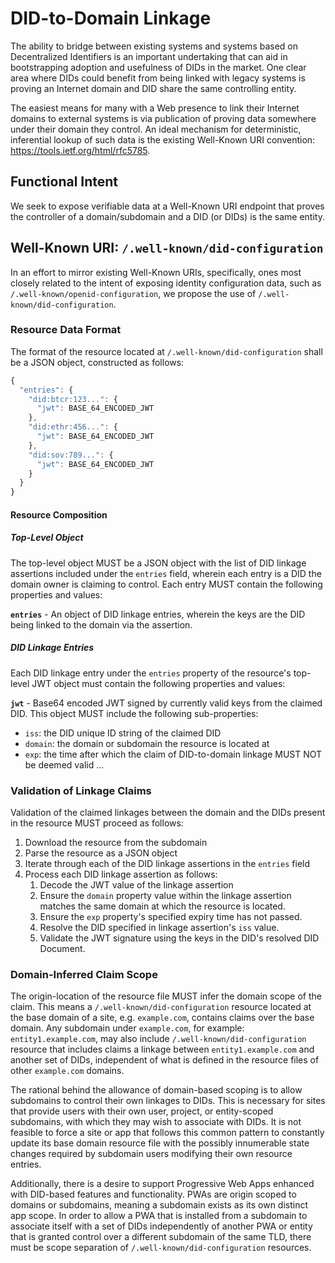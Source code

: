
# DID-to-Domain Linkage

The ability to bridge between existing systems and systems based on Decentralized Identifiers is an important undertaking that can aid in bootstrapping adoption and usefulness of DIDs in the market. One clear area where DIDs could benefit from being linked with legacy systems is proving an Internet domain and DID share the same controlling entity.

The easiest means for many with a Web presence to link their Internet domains to external systems is via publication of proving data somewhere under their domain they control. An ideal mechanism for deterministic, inferential lookup of such data is the existing Well-Known URI convention: https://tools.ietf.org/html/rfc5785.

## Functional Intent

We seek to expose verifiable data at a Well-Known URI endpoint that proves the controller of a domain/subdomain and a DID (or DIDs) is the same entity.

## Well-Known URI: `/.well-known/did-configuration`

In an effort to mirror existing Well-Known URIs, specifically, ones most closely related to the intent of exposing identity configuration data, such as `/.well-known/openid-configuration`, we propose the use of `/.well-known/did-configuration`.

### Resource Data Format

The format of the resource located at `/.well-known/did-configuration` shall be a JSON object, constructed as follows:

```js
{
  "entries": {
    "did:btcr:123...": {
      "jwt": BASE_64_ENCODED_JWT
    },
    "did:ethr:456...": {
      "jwt": BASE_64_ENCODED_JWT
    },
    "did:sov:789...": {
      "jwt": BASE_64_ENCODED_JWT
    }
  }
}
```

#### Resource Composition

##### Top-Level Object

The top-level object MUST be a JSON object with the list of DID linkage assertions included under the `entries` field, wherein each entry is a DID the domain owner is claiming to control. Each entry MUST contain the following properties and values:

**`entries`** - An object of DID linkage entries, wherein the keys are the DID being linked to the domain via the assertion.

##### DID Linkage Entries

Each DID linkage entry under the `entries` property of the resource's top-level JWT object must contain the following properties and values:

**`jwt`** - Base64 encoded JWT signed by currently valid keys from the claimed DID. This object MUST include the following sub-properties:
- `iss`: the DID unique ID string of the claimed DID
- `domain`: the domain or subdomain the resource is located at
- `exp`: the time after which the claim of DID-to-domain linkage MUST NOT be deemed valid
...

### Validation of Linkage Claims

Validation of the claimed linkages between the domain and the DIDs present in the resource MUST proceed as follows:

1. Download the resource from the subdomain
2. Parse the resource as a JSON object
3. Iterate through each of the DID linkage assertions in the `entries` field
4. Process each DID linkage assertion as follows:
    1. Decode the JWT value of the linkage assertion
    2. Ensure the `domain` property value within the linkage assertion matches the same domain at which the resource is located.
    3. Ensure the `exp` property's specified expiry time has not passed.
    3. Resolve the DID specified in linkage assertion's `iss` value.
    4. Validate the JWT signature using the keys in the DID's resolved DID Document.

### Domain-Inferred Claim Scope

The origin-location of the resource file MUST infer the domain scope of the claim. This means a `/.well-known/did-configuration` resource located at the base domain of a site, e.g. `example.com`, contains claims over the base domain. Any subdomain under `example.com`, for example: `entity1.example.com`, may also include `/.well-known/did-configuration` resource that includes claims a linkage between `entity1.example.com` and another set of DIDs, independent of what is defined in the resource files of other `example.com` domains.

The rational behind the allowance of domain-based scoping is to allow subdomains to control their own linkages to DIDs. This is necessary for sites that provide users with their own user, project, or entity-scoped subdomains, with which they may wish to associate with DIDs. It is not feasible to force a site or app that follows this common pattern to constantly update its base domain resource file with the possibly innumerable state changes required by subdomain users modifying their own resource entries.

Additionally, there is a desire to support Progressive Web Apps enhanced with DID-based features and functionality. PWAs are origin scoped to domains or subdomains, meaning a subdomain exists as its own distinct app scope. In order to allow a PWA that is installed from a subdomain to associate itself with a set of DIDs independently of another PWA or entity that is granted control over a different subdomain of the same TLD, there must be scope separation of `/.well-known/did-configuration` resources.
